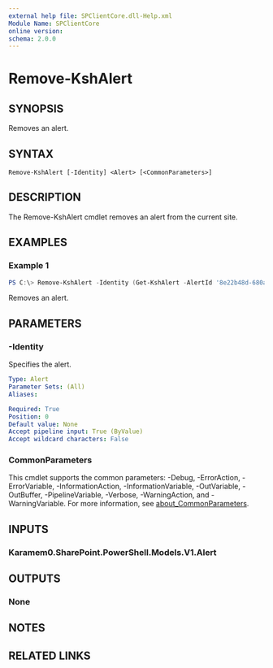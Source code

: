 ```yaml
---
external help file: SPClientCore.dll-Help.xml
Module Name: SPClientCore
online version:
schema: 2.0.0
---
```


# Remove-KshAlert

## SYNOPSIS
Removes an alert.

## SYNTAX

```
Remove-KshAlert [-Identity] <Alert> [<CommonParameters>]
```

## DESCRIPTION
The Remove-KshAlert cmdlet removes an alert from the current site.

## EXAMPLES

### Example 1
```powershell
PS C:\> Remove-KshAlert -Identity (Get-KshAlert -AlertId '8e22b48d-680a-493a-b3d1-b4607108a94a')
```

Removes an alert.

## PARAMETERS

### -Identity
Specifies the alert.

```yaml
Type: Alert
Parameter Sets: (All)
Aliases:

Required: True
Position: 0
Default value: None
Accept pipeline input: True (ByValue)
Accept wildcard characters: False
```

### CommonParameters
This cmdlet supports the common parameters: -Debug, -ErrorAction, -ErrorVariable, -InformationAction, -InformationVariable, -OutVariable, -OutBuffer, -PipelineVariable, -Verbose, -WarningAction, and -WarningVariable. For more information, see [about_CommonParameters](http://go.microsoft.com/fwlink/?LinkID=113216).

## INPUTS

### Karamem0.SharePoint.PowerShell.Models.V1.Alert

## OUTPUTS

### None

## NOTES

## RELATED LINKS
